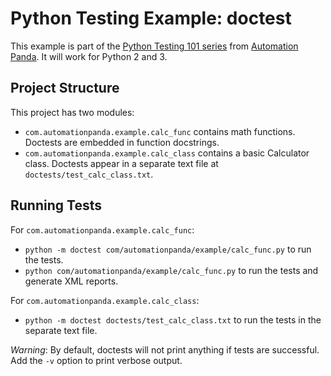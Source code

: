 Python Testing Example: doctest
===============================
This example is part of the
[Python Testing 101 series](https://automationpanda.com/2017/03/06/python-testing-101-introduction/)
from [Automation Panda](https://automationpanda.com/).
It will work for Python 2 and 3.

Project Structure
-----------------
This project has two modules:
* `com.automationpanda.example.calc_func` contains math functions.
  Doctests are embedded in function docstrings.
* `com.automationpanda.example.calc_class` contains a basic Calculator class.
  Doctests appear in a separate text file at `doctests/test_calc_class.txt`.

Running Tests
-------------
For `com.automationpanda.example.calc_func`:
* `python -m doctest com/automationpanda/example/calc_func.py` to run the tests.
* `python com/automationpanda/example/calc_func.py` to run the tests and generate XML reports.

For `com.automationpanda.example.calc_class`:
* `python -m doctest doctests/test_calc_class.txt` to run the tests in the separate text file.

*Warning*: By default, doctests will not print anything if tests are successful.
Add the `-v` option to print verbose output.